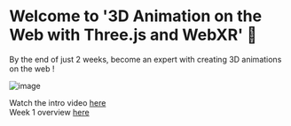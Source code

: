 # Welcome to '3D Animation on the Web with Three.js and WebXR' 🎉
By the end of just 2 weeks, become an expert with creating 3D animations on the web !
<br />

![image](https://user-images.githubusercontent.com/73497800/172065501-0a45c987-4e00-4642-8709-df3e1d65df61.png) <br />

Watch the intro video [here](https://www.youtube.com/watch?v=lI5Ly8MN3tg) <br />
Week 1 overview [here](https://www.youtube.com/watch?v=UoyHVHuDLwU)
